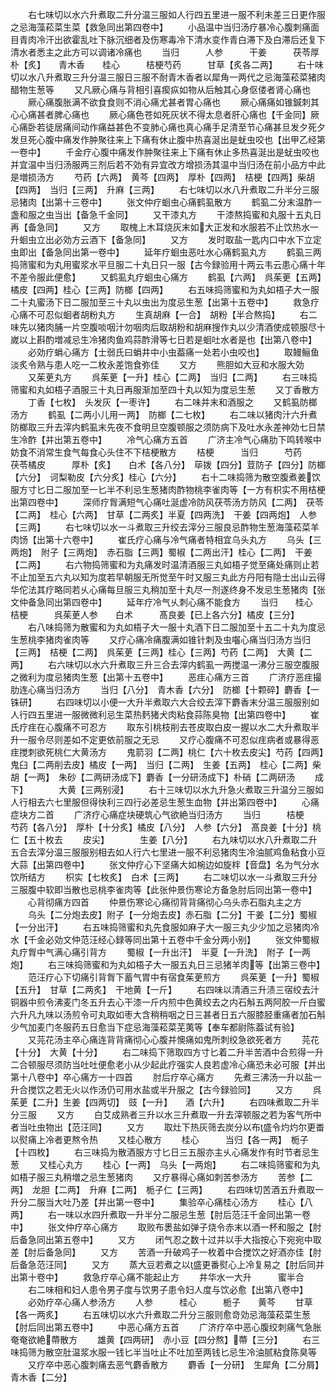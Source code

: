<!-- { "loadSidebar": true } -->
　　右七味切以水六升煮取二升分温三服如人行四五里进一服不利未差三日更作服之忌海藻菘菜生菜【救急同出第四卷中】
　　小品温中当归汤疗暴冷心腹刺痛面目青肉冷汗出欲霍乱吐下脉沉细者及伤寒毒冷下清水变作青白滞下及白滞后还复下清水者悉主之此方可以调诸冷痛也
　　当归　　　人参　　　干姜　　　茯苓厚朴【炙】　　青木香　　桂心　　　桔梗芍药　　　甘草【炙各二两】
　　右十味切以水八升煮取三升分温三服日三服不耐青木香者以犀角一两代之忌海藻菘菜猪肉醋物生葱等
　　又凡厥心痛与背相引喜瘈疭如物从后触其心身伛偻者肾心痛也
　　厥心痛腹胀满不欲食食则不消心痛尤甚者胃心痛也
　　厥心痛痛如锥鍼刺其心心痛甚者脾心痛也
　　厥心痛色苍如死灰状不得太息者肝心痛也【千金同】厥心痛卧若徒居痛间动作痛益甚色不变肺心痛也真心痛手足清至节心痛甚旦发夕死夕发旦死心腹中痛发作肿聚往来上下痛有休止腹中热喜涎出是蚘虫咬也【出甲乙经第一卷中】
　　千金疗心腹中痛发作肿聚往来上下痛有休止多热喜涎出是蚘虫咬也并宜温中当归汤服两三剂后若不効有异宜改方增损汤其温中当归汤在前小品方中此是増损汤方
　　芍药【六两】　黄芩【四两】　厚朴【四两】　桔梗【四两】柴胡【四两】　当归【三两】　升麻【三两】
　　右七味切以水八升煮取二升半分三服忌猪肉【出第十三卷中】
　　张文仲疗蛔虫心痛鹤虱散方
　　鹤虱二分末温酢一盏和服之虫当出【备急千金同】
　　又干漆丸方
　　干漆熬捣蜜和丸服十五丸日再【备急同】
　　又方
　　取槐上木耳烧灰末如大正发和水服若不止饮热水一升蛔虫立出必効方云酒下【备急同】
　　又方
　　发时取盐一匙内口中水下立定虫即出【备急同出第一卷中】
　　延年疗蛔虫恶吐水心痛鹤虱丸方
　　鹤虱三两捣筛蜜和为丸用蜜浆水平旦服二十丸日只一服【古今録验用十两云韦云患心痛十年不差令服此便愈】
　　又鹤虱丸疗蛔虫心痛方
　　鹤虱【六两】　呉茱茰【五两】　橘皮【四两】桂心【三两】防榔【四两】
　　右五味捣筛蜜和为丸如梧子大一服二十丸蜜汤下日二服加至三十丸以虫出为度忌生葱【出第十五卷中】
　　救急疗心痛不可忍似蛔者胡粉丸方
　　生真胡麻【一合】　胡粉【半合熬捣】
　　右二味先以猪肉脯一片空腹啖咽汁勿咽肉后取胡粉和胡麻搜作丸以少清酒使成顿服尽十嵗以上斟酌増减忌生冷猪肉鱼鸡蒜酢滑等七日若是蛔吐水者是也【出第八卷中】
　　必効疗蜎心痛方【士弱氏曰蜎井中小虫葢痛一处若小虫咬也】
　　取鳗鲡鱼淡炙令熟与患人吃一二枚永差饱食弥佳
　　又方
　　熊胆如大豆和水服大効
　　又茱茰丸方
　　呉茱茰【一升】桂心【二两】　当归【二两】
　　右三味捣筛蜜和丸如梧子酒服三十丸日再服渐加至四十丸以知为度忌生葱
　　又丁香散方
　　丁香【七枚】　头发灰【一枣许】
　　右二味并末和酒服之
　　又鹤虱防榔汤方
　　鹤虱【二两小儿用一两】　防榔【二七枚】
　　右二味以猪肉汁六升煮防榔取三升去滓内鹤虱末先夜不食明旦空腹顿服之须防病下及吐水永差神効七日禁生冷酢【并出第五卷中】
　　冷气心痛方五首
　　广济主冷气心痛肋下鸣转喉中妨食不消常生食气每食心头住不下桔梗散方
　　桔梗　　　当归　　　芍药　　　茯苓橘皮　　　厚朴【炙】　　白术【各八分】　荜拨【四分】荳防子【四分】防榔【六分】　诃梨勒皮【六分炙】桂心【六分】
　　右十二味捣筛为散空腹煮姜饮服方寸匕日二服加至一匕半不利忌生葱猪肉酢物桃李雀肉等【一方有枳实不用桔梗出第四卷中】
　　深师疗胷满短气心痛吐涎虚冷防风茯苓汤方防风【二两】　茯苓【二两】　桂心【六两】　甘草【二两炙】半夏【四两洗】　干姜【四两炮】　人参【三两】
　　右七味切以水一斗煮取三升绞去滓分三服良忌酢物生葱海藻菘菜羊肉饧【出第十六卷中】
　　崔氏疗心痛与冷气痛者特相宜乌头丸方
　　乌头【三两炮】　附子【三两炮】　赤石脂【三两】蜀椒【二两出汗】桂心【二两】　干姜【二两】
　　右六物捣筛蜜和为丸痛发时温清酒服三丸如梧子觉至痛处痛则止若不止加至五六丸以知为度若早朝服无所觉至午时又服三丸此方丹阳有隐士出山云得华佗法其疗略同若乆心痛每旦服三丸稍加至十丸尽一剂遂终身不发忌生葱猪肉【张文仲备急同出第四卷中】
　　延年疗冷气乆刺心痛不能食方
　　当归　　桂心　　　桔梗　　　呉茱茰人参　　白术　　　髙良姜【已上各六分】橘皮【三分】
　　右八味捣筛为散蜜和为丸如梧子大一服十丸酒下日二服加至十五二十丸为度忌生葱桃李猪肉雀肉等
　　又疗心痛冷痛腹满如锥针刺及虫囓心痛当归汤方当归【三两】　桔梗【二两】　呉茱茰【三两】桂心【三两】芍药【二两】　大黄【二两】
　　右六味切以水六升煮取三升三合去滓内鹤虱一两搅温一沸分三服空腹服之微利为度忌猪肉生葱【出第十五卷中】
　　恶疰心痛方三首
　　广济疗恶疰撮肋连心痛当归汤方
　　当归【八分】　青木香【六分】　防榔【十颗碎】麝香【一铢研】
　　右四味切以小便一大升半煮取六大合绞去滓下麝香末分温三服服别如人行四五里进一服微微利忌生菜热麫猪犬肉粘食蒜陈臭物【出第四卷中】
　　崔氏疗疰在心腹痛不可忍方
　　取东引桃枝削去苍皮取白皮一握以水二大升煮取半升一服令尽则差如不定更依前服之无忌
　　又疗心腹痛不可忍似疰病者或暴得恶疰搅刺欲死桃仁大黄汤方
　　鬼箭羽【二两】桃仁【六十枚去皮尖】芍药【四两】　鬼臼【二两削去皮】橘皮【一两】　当归【二两】　生姜【五两】　桂心【二两】柴胡【一两】　朱砂【二两研汤成下】麝香【一分研汤成下】朴硝【二两研汤
　　成下】　　　　大黄【三两别浸】
　　右十三味切以水九升急火煮取三升温分三服如人行相去六七里服但得快利三四行必差忌生葱生血物【并出第四卷中】
　　心痛症块方二首
　　广济疗心痛症块硬筑心气欲絶当归汤方
　　当归　　　桔梗　　　芍药【各八分】　厚朴【十分炙】橘皮【八分】　人参【六分】　髙良姜【十分】桃仁【五十枚去
　　皮尖】　　　　生姜【八分】
　　右九味切以水八升煮取二升五合去滓分温三服服别相去如人行六七里进一服不利忌猪肉生冷油腻鸡鱼粘食小豆大蒜【出第四卷中】
　　张文仲疗心下坚痛大如椀边如旋柈【音盘】名为气分水饮所结方
　　枳实【七枚炙】　白术【三两】
　　右二味切以水一斗煮取三升分三服腹中软即当散也忌桃李雀肉等【此张仲景伤寒论方备急肘后同出第一卷中】
　　心背彻痛方四首
　　仲景伤寒论心痛彻背背痛彻心乌头赤石脂丸主之方
　　乌头【二分炮去皮】附子【一分炮去皮】赤石脂【二分】干姜【二分】蜀椒【一分出汗】
　　右五味捣筛蜜和丸先食服如麻子大一服三丸少少加之忌猪肉冷水【千金必効文仲范汪经心録等同出第十五卷中千金分两小别】
　　张文仲蜀椒丸疗胷中气满心痛引背方
　　蜀椒【一升出汗】　半夏【一升洗】　附子【一两炮】
　　右三味捣筛蜜和为丸如梧子大一服五丸日三忌猪羊肉等【出第三卷中】
　　范汪疗心下切痛引背胷下蓄气胃中有宿食茱茰煎方
　　呉茱茰【一升】蜀椒【五升】　甘草【二两炙】　干地黄【一斤】
　　右四味以清酒三升渍三宿绞去汁铜器中煎令沸麦门冬五升去心干漆一斤内煎中色黄绞去之内石斛五两阿胶一斤白蜜六升凡九味以汤煎令可丸取如枣大含稍稍咽之日三甚者日五六服膝胫重痛者加石斛少气加麦门冬服药五日愈当下症忌海藻菘菜芜荑等【奉车都尉陈葢试有验】
　　又芫花汤主卒心痛连背背痛彻心心腹并懊痛如鬼所刺绞急欲死者方
　　芫花【十分】　大黄【十分】
　　右二味捣下筛取四方寸匕着二升半苦酒中合煎得一升二合顿服尽须防当吐吐便愈老小从少起此疗强实人良若虚冷心痛恐未必可服【并出第十八卷中】卒心痛方一十四首
　　肘后疗卒心痛方
　　先煮三沸汤一升以盐一升合搅饮之若无火以作汤仍可用水盐或半升服之【古今録验同】
　　又方
　　呉茱茰【二升】生姜【四两切】　豉【一升】　　酒【六升】
　　右四味煮取二升半分三服
　　又方
　　白艾成熟者三升以水三升煮取一升去滓顿服之若为客气所中者当吐虫物出【范汪同】
　　又方
　　取灶下热灰筛去炭分以布盛令灼灼尔更畨以熨痛上冷者更熬令热
　　又桂心散方
　　桂心　　　当归【各一两】　栀子　【十四枚】
　　右三味捣为散酒服方寸匕日三五服亦主乆心痛发作有时节者忌生葱
　　又桂心丸方
　　桂心【一两】　乌头【一两炮】
　　右二味捣筛蜜和为丸如梧子服三丸稍増之忌生葱猪肉
　　又疗暴得心痛如刺苦参汤方
　　苦参【二两】　龙胆【二两】　升麻【二两】　栀子仁【三两】
　　右四味切苦酒五升煮取一升分二服当大吐乃差【并出第一卷中】
　　集验卒心痛桂心汤方
　　桂心【八两】
　　右一味以水四升煮取一升半分二服忌生葱【肘后范汪千金同出第一卷中】
　　张文仲疗卒心痛方
　　取败布褁盐如弹子烧令赤末以酒一杯和服之【肘后备急同出第五卷中】
　　又方
　　闭气忍之数十过并以手大指按心下宛宛中取差【肘后备急同】
　　又方
　　苦酒一升破鸡子一枚着中合搅饮之好酒亦佳【肘后备急范汪同】
　　又方
　　蒸大豆若煮之以盛更番熨心上冷复易之【肘后同并出第十卷中】
　　救急疗卒心痛不能起止方
　　井华水一大升　　　蜜半合
　　右二味相和妇人患令男子度与饮男子患令妇人度与饮必愈【出第八卷中】
　　必効疗卒心痛人参汤方
　　人参　　　桂心　　　栀子　　黄芩
　　甘草【各一两炙】
　　右五味切以水六升煮取二升分三服则愈竒効忌海藻菘菜生葱【肘后同出第五卷中】
　　中恶心痛方五首
　　广济疗卒中恶心腹绞刺痛气急胀奄奄欲絶蔕散方
　　雄黄【四两研】　赤小豆【四分熬】蔕【三分】
　　右三味捣筛为散空肚温浆水服一钱匕半当吐止不吐加至两钱匕忌生冷油腻粘食陈臭等
　　又疗卒中恶心腹刺痛去恶气麝香散方
　　麝香【一分研】　生犀角【二分屑】青木香【二分】

